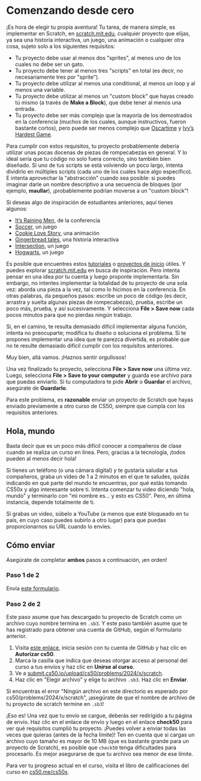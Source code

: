# Comenzando desde cero

¡Es hora de elegir tu propia aventura! Tu tarea, de manera simple, es implementar en Scratch, en [scratch.mit.edu](https://scratch.mit.edu), cualquier proyecto que elijas, ya sea una historia interactiva, un juego, una animación o cualquier otra cosa, sujeto solo a los siguientes requisitos:

- Tu proyecto debe usar al menos dos "sprites", al menos uno de los cuales no debe ser un gato.
- Tu proyecto debe tener al menos tres "scripts" en total (es decir, no necesariamente tres por "sprite").
- Tu proyecto debe utilizar al menos una conditional, al menos un loop y al menos una variable.
- Tu proyecto debe utilizar al menos un "custom block" que hayas creado tú mismo (a través de **Make a Block**), que debe tener al menos una entrada.
- Tu proyecto debe ser más complejo que la mayoría de los demostrados en la conferencia (muchos de los cuales, aunque instructivos, fueron bastante cortos), pero puede ser menos complejo que [Oscartime](https://scratch.mit.edu/projects/277537196) y [Ivy’s Hardest Game](https://scratch.mit.edu/projects/326129433).

Para cumplir con estos requisitos, tu proyecto probablemente debería utilizar unas pocas docenas de piezas de rompecabezas en general. Y lo ideal sería que tu código no solo fuera correcto, sino también bien diseñado. Si uno de tus scripts se está volviendo un poco largo, intenta dividirlo en múltiples scripts (cada uno de los cuales hace algo específico). E intenta aprovechar la "abstracción" cuando sea posible: si puedes imaginar darle un nombre descriptivo a una secuencia de bloques (por ejemplo, **maullar**), ¡probablemente podrían moverse a un "custom block"!

Si deseas algo de inspiración de estudiantes anteriores, aquí tienes algunos:

- [It’s Raining Men](https://scratch.mit.edu/projects/37412/), de la conferencia
- [Soccer](https://scratch.mit.edu/projects/37413/), un juego
- [Cookie Love Story](https://scratch.mit.edu/projects/26329196/), una animación
- [Gingerbread tales](https://scratch.mit.edu/projects/277536784/), una historia interactiva
- [Intersection](https://scratch.mit.edu/projects/75390754/), un juego
- [Hogwarts](https://scratch.mit.edu/projects/422258685), un juego

Es posible que encuentres estos [tutoriales](https://scratch.mit.edu/projects/editor/?tutorial=all) o [proyectos de inicio](https://scratch.mit.edu/starter-projects) útiles. Y puedes explorar [scratch.mit.edu](https://scratch.mit.edu/explore/projects/all) en busca de inspiración. Pero intenta pensar en una idea por tu cuenta y luego proponte implementarla. Sin embargo, no intentes implementar la totalidad de tu proyecto de una sola vez: aborda una pieza a la vez, tal como lo hicimos en la conferencia. En otras palabras, da pequeños pasos: escribe un poco de código (es decir, arrastra y suelta algunas piezas de rompecabezas), prueba, escribe un poco más, prueba, y así sucesivamente. Y selecciona **File > Save now** cada pocos minutos para que no pierdas ningún trabajo.

Si, en el camino, te resulta demasiado difícil implementar alguna función, intenta no preocuparte; modifica tu diseño o soluciona el problema. Si te propones implementar una idea que te parezca divertida, es probable que no te resulte demasiado difícil cumplir con los requisitos anteriores.

Muy bien, allá vamos. ¡Haznos sentir orgullosos!

Una vez finalizado tu proyecto, selecciona **File > Save now** una última vez. Luego, selecciona **File > Save to your computer** y guarda ese archivo para que puedas enviarlo. Si tu computadora te pide **Abrir** o **Guardar** el archivo, asegúrate de **Guardarlo**.

<div class="alert alert-info" data-alert="info" role="alert"><p>Para este problema, es <strong>razonable</strong> enviar un proyecto de Scratch que hayas enviado previamente a otro curso de CS50, siempre que cumpla con los requisitos anteriores.</p></div>

## Hola, mundo

Basta decir que es un poco más difícil conocer a compañeros de clase cuando se realiza un curso en línea. Pero, gracias a la tecnología, ¡todos pueden al menos decir hola!

Si tienes un teléfono (o una cámara digital) y te gustaría saludar a tus compañeros, graba un video de 1 a 2 minutos en el que te saludes, quizás indicando en qué parte del mundo te encuentras, por qué estás tomando CS50x y algo interesante sobre ti. Intenta comenzar tu video diciendo "hola, mundo" y terminarlo con "mi nombre es... y esto es CS50". Pero, en última instancia, depende totalmente de ti.

Si grabas un video, súbelo a YouTube (a menos que esté bloqueado en tu país, en cuyo caso puedes subirlo a otro lugar) para que puedas proporcionarnos su URL cuando lo envíes.

## Cómo enviar

<div class="alert alert-warning" data-alert="warning" role="alert"><p>Asegúrate de completar <strong>ambos</strong> pasos a continuación, ¡en orden!</p></div>

### Paso 1 de 2

Envía [este formulario](https://forms.cs50.io/afc127b8-dc14-4395-a2d9-ac9a922dc17b).

### Paso 2 de 2

Este paso asume que has descargado tu proyecto de Scratch como un archivo cuyo nombre termina en `.sb3`. Y este paso también asume que te has registrado para obtener una cuenta de GitHub, según el formulario anterior.

1.  Visita [este enlace](https://submit.cs50.io/invites/9770b67479384c4d8c37790779e466d9), inicia sesión con tu cuenta de GitHub y haz clic en **Autorizar cs50**.
2.  Marca la casilla que indica que deseas otorgar acceso al personal del curso a tus envíos y haz clic en **Unirse al curso**.
3.  Ve a [submit.cs50.io/upload/cs50/problems/2024/x/scratch](https://submit.cs50.io/upload/cs50/problems/2024/x/scratch).
4.  Haz clic en "Elegir archivo" y elige tu archivo `.sb3`. Haz clic en **Enviar**.

<div class="alert alert-warning" data-alert="warning" role="alert"><p>Si encuentras el error "Ningún archivo en este directorio es esperado por cs50/problems/2024/x/scratch", ¡asegúrate de que el nombre de archivo de tu proyecto de scratch termine en <code class="language-plaintext highlighter-rouge">.sb3</code>!</p></div>

¡Eso es! Una vez que tu envío se cargue, deberás ser redirigido a tu página de envío. Haz clic en el enlace de envío y luego en el enlace **check50** para ver qué requisitos cumplió tu proyecto. ¡Puedes volver a enviar todas las veces que quieras (antes de la fecha límite)! Ten en cuenta que si cargas un archivo cuyo tamaño es mayor de 10 MB (que es bastante grande para un proyecto de Scratch), es posible que `check50` tenga dificultades para procesarlo. Es mejor asegurarse de que tu archivo sea menor de ese límite.

Para ver tu progreso actual en el curso, visita el libro de calificaciones del curso en [cs50.me/cs50x](https://cs50.me/cs50x).